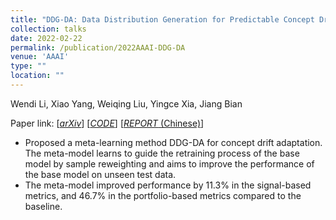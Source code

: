 ```yaml
---
title: "DDG-DA: Data Distribution Generation for Predictable Concept Drift Adaptation"
collection: talks
date: 2022-02-22
permalink: /publication/2022AAAI-DDG-DA
venue: 'AAAI'
type: ""
location: ""
---
```

Wendi Li, Xiao Yang, Weiqing Liu, Yingce Xia, Jiang Bian

Paper link: [[*arXiv*](https://arxiv.org/abs/2201.04038)]
[[*CODE*](https://github.com/microsoft/qlib/tree/main/examples/benchmarks_dynamic/DDG-DA)]
[[*REPORT* (Chinese)](https://www.msra.cn/zh-cn/news/features/aaai-2022)]


* Proposed a meta-learning method DDG-DA for concept drift adaptation. The meta-model learns to guide the retraining process of the base model by sample reweighting and aims to improve the performance of the base model on unseen test data.
* The meta-model improved performance by $11.3\%$ in the signal-based metrics, and $46.7\%$ in the portfolio-based metrics compared to the baseline.

